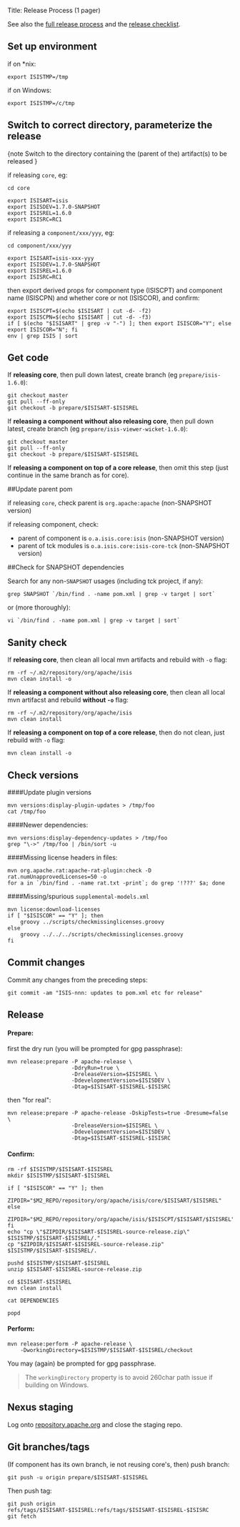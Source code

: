 Title: Release Process (1 pager)

See also the [full release process](release-process.html) and the [release checklist](release-checklist.html).

## Set up environment

if on *nix:

    export ISISTMP=/tmp

if on Windows:

    export ISISTMP=/c/tmp

## Switch to correct directory, parameterize the release

{note
Switch to the directory containing the (parent of the) artifact(s) to be released
}

if releasing `core`, eg:

    cd core

    export ISISART=isis
    export ISISDEV=1.7.0-SNAPSHOT
    export ISISREL=1.6.0
    export ISISRC=RC1

if releasing a `component/xxx/yyy`, eg:

    cd component/xxx/yyy

    export ISISART=isis-xxx-yyy
    export ISISDEV=1.7.0-SNAPSHOT
    export ISISREL=1.6.0
    export ISISRC=RC1

then export derived props for component type (ISISCPT) and component name (ISISCPN) and whether core or not (ISISCOR), and confirm:

    export ISISCPT=$(echo $ISISART | cut -d- -f2)
    export ISISCPN=$(echo $ISISART | cut -d- -f3)
    if [ $(echo "$ISISART" | grep -v "-") ]; then export ISISCOR="Y"; else export ISISCOR="N"; fi
    env | grep ISIS | sort
    
## Get code

If **releasing core**, then pull down latest, create branch (eg `prepare/isis-1.6.0`):

    git checkout master
    git pull --ff-only
    git checkout -b prepare/$ISISART-$ISISREL

If **releasing a component without also releasing core**, then pull down latest, create branch (eg `prepare/isis-viewer-wicket-1.6.0`):

    git checkout master
    git pull --ff-only
    git checkout -b prepare/$ISISART-$ISISREL 

If **releasing a component on top of a core release**, then omit this step (just continue in the same branch as for core).


##Update parent pom

if releasing `core`, check parent is `org.apache:apache` (non-SNAPSHOT version)

if releasing component, check:
* parent of component is `o.a.isis.core:isis`            (non-SNAPSHOT version)
* parent of tck modules is `o.a.isis.core:isis-core-tck` (non-SNAPSHOT version)


##Check for SNAPSHOT dependencies

Search for any non-`SNAPSHOT` usages (including tck project, if any):

    grep SNAPSHOT `/bin/find . -name pom.xml | grep -v target | sort`

or (more thoroughly):

    vi `/bin/find . -name pom.xml | grep -v target | sort`


## Sanity check

If **releasing core**, then clean all local mvn artifacts and rebuild with `-o` flag:

    rm -rf ~/.m2/repository/org/apache/isis
    mvn clean install -o

If **releasing a component without also releasing core**, then clean all local mvn artifacst and rebuild **without `-o`** flag:

    rm -rf ~/.m2/repository/org/apache/isis
    mvn clean install

If **releasing a component on top of a core release**, then do not clean, just rebuild with `-o` flag:

    mvn clean install -o

    
## Check versions

####Update plugin versions

    mvn versions:display-plugin-updates > /tmp/foo
    cat /tmp/foo

####Newer dependencies:

    mvn versions:display-dependency-updates > /tmp/foo
    grep "\->" /tmp/foo | /bin/sort -u

####Missing license headers in files:

    mvn org.apache.rat:apache-rat-plugin:check -D rat.numUnapprovedLicenses=50 -o
    for a in `/bin/find . -name rat.txt -print`; do grep '!???' $a; done

####Missing/spurious `supplemental-models.xml`

    mvn license:download-licenses
    if [ "$ISISCOR" == "Y" ]; then
        groovy ../scripts/checkmissinglicenses.groovy
    else
        groovy ../../../scripts/checkmissinglicenses.groovy
    fi

    
## Commit changes

Commit any changes from the preceding steps:

    git commit -am "ISIS-nnn: updates to pom.xml etc for release"

## Release

#### Prepare:

first the dry run (you will be prompted for gpg passphrase):

    mvn release:prepare -P apache-release \
                        -DdryRun=true \
                        -DreleaseVersion=$ISISREL \
                        -DdevelopmentVersion=$ISISDEV \
                        -Dtag=$ISISART-$ISISREL-$ISISRC
                        
then "for real": 

    mvn release:prepare -P apache-release -DskipTests=true -Dresume=false \
                        -DreleaseVersion=$ISISREL \
                        -DdevelopmentVersion=$ISISDEV \
                        -Dtag=$ISISART-$ISISREL-$ISISRC

#### Confirm:

    rm -rf $ISISTMP/$ISISART-$ISISREL
    mkdir $ISISTMP/$ISISART-$ISISREL

    if [ "$ISISCOR" == "Y" ]; then
        ZIPDIR="$M2_REPO/repository/org/apache/isis/core/$ISISART/$ISISREL"
    else
        ZIPDIR="$M2_REPO/repository/org/apache/isis/$ISISCPT/$ISISART/$ISISREL"
    fi
    echo "cp \"$ZIPDIR/$ISISART-$ISISREL-source-release.zip\" $ISISTMP/$ISISART-$ISISREL/."
    cp "$ZIPDIR/$ISISART-$ISISREL-source-release.zip" $ISISTMP/$ISISART-$ISISREL/.

    pushd $ISISTMP/$ISISART-$ISISREL
    unzip $ISISART-$ISISREL-source-release.zip

    cd $ISISART-$ISISREL
    mvn clean install

    cat DEPENDENCIES

    popd

#### Perform:

    mvn release:perform -P apache-release \
        -DworkingDirectory=$ISISTMP/$ISISART-$ISISREL/checkout
     
You may (again) be prompted for gpg passphrase.

> The `workingDirectory` property is to avoid 260char path issue if building on Windows.
 
## Nexus staging

Log onto [repository.apache.org](http://repository.apache.org) and close the staging repo.

## Git branches/tags

(If component has its own branch, ie not reusing core's, then) push branch:

    git push -u origin prepare/$ISISART-$ISISREL

Then push tag:

    git push origin refs/tags/$ISISART-$ISISREL:refs/tags/$ISISART-$ISISREL-$ISISRC
    git fetch

